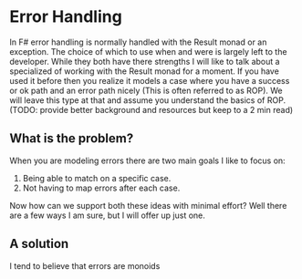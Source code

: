 # Error Handling

In F# error handling is normally handled with the Result monad or an exception. The choice of which to use when and were is largely left to the developer. While they both have there strengths I will like to talk about a specialized of working with the Result monad for a moment. If you have used it before then you realize it models a case where you have a success or ok path and an error path nicely (This is often referred to as ROP). We will leave this type at that and assume you understand the basics of ROP. (TODO: provide better background and resources but keep to a 2 min read)

## What is the problem?

When you are modeling errors there are two main goals I like to focus on:

1. Being able to match on a specific case.
1. Not having to map errors after each case.

Now how can we support both these ideas with minimal effort? Well there are a few ways I am sure, but I will offer up just one. 

## A solution

I tend to believe that errors are monoids